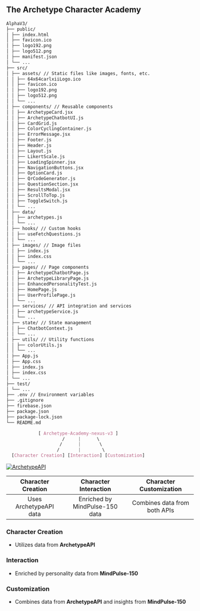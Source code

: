 <!-- [![Carl-XII](https://img.shields.io/badge/-Carl--XII-blue?style=for-the-badge)](https://carl-xii.web.app/) -->

## The Archetype Character Academy

```markdown
AlphaV3/
├── public/
│ ├── index.html
│ ├── favicon.ico
│ ├── logo192.png
│ ├── logo512.png
│ ├── manifest.json
│ └── ...
├── src/
│ ├── assets/ // Static files like images, fonts, etc.
│ │ ├── 64x64carlxiiLogo.ico
│ │ ├── favicon.ico
│ │ ├── logo192.png
│ │ ├── logo512.png
│ │ └── ...
│ ├── components/ // Reusable components
│ │ ├── ArchetypeCard.jsx
│ │ ├── ArchetypeChatbotUI.js
│ │ ├── CardGrid.js
│ │ ├── ColorCyclingContainer.js
│ │ ├── ErrorMessage.jsx
│ │ ├── Footer.js
│ │ ├── Header.js
│ │ ├── Layout.js
│ │ ├── LikertScale.js
│ │ ├── LoadingSpinner.jsx
│ │ ├── NavigationButtons.jsx
│ │ ├── OptionCard.js
│ │ ├── QrCodeGenerator.js
│ │ ├── QuestionSection.jsx
│ │ ├── ResultsModal.jsx
│ │ ├── ScrollToTop.js
│ │ ├── ToggleSwitch.js
│ │ └── ...
│ ├── data/
│ │ ├── archetypes.js
│ │ └── ...
│ ├── hooks/ // Custom hooks
│ │ ├── useFetchQuestions.js
│ │ └── ...
│ ├── images/ // Image files
│ │ ├── index.js
│ │ ├── index.css
│ │ └── ...
│ ├── pages/ // Page components
│ │ ├── ArchetypeChatbotPage.js
│ │ ├── ArchetypeLibraryPage.js
│ │ ├── EnhancedPersonalityTest.js
│ │ ├── HomePage.js
│ │ ├── UserProfilePage.js
│ │ └── ...
│ ├── services/ // API integration and services
│ │ ├── archetypeService.js
│ │ └── ...
│ ├── state/ // State management
│ │ ├── ChatbotContext.js
│ │ └── ...
│ ├── utils/ // Utility functions
│ │ ├── colorUtils.js
│ │ └── ...
│ ├── App.js
│ ├── App.css
│ ├── index.js
│ ├── index.css
│ └── ...
├── test/
│ └── ...
├── .env // Environment variables
├── .gitignore
├── firebase.json
├── package.json
├── package-lock.json
└── README.md
```

```css
            [ Archetype-Academy-nexus-v3 ]
                     /     |      \
                    /      |       \
                   /       |        \
  [Character Creation] [Interaction] [Customization]
```

[![ArchetypeAPI](https://img.shields.io/badge/-ArchetypeAPI-orange?style=for-the-badge)](https://us-central1-archetype-builder-api.cloudfunctions.net/api/archetypes)

| **Character Creation** |   **Character Interaction**    | **Character Customization**  |
| :--------------------: | :----------------------------: | :--------------------------: |
| Uses ArchetypeAPI data | Enriched by MindPulse-150 data | Combines data from both APIs |

### Character Creation

- Utilizes data from **ArchetypeAPI**

### Interaction

- Enriched by personality data from **MindPulse-150**

### Customization

- Combines data from **ArchetypeAPI** and insights from **MindPulse-150**
